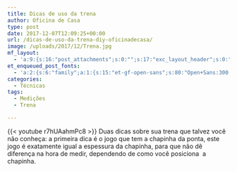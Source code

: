 ```yaml
---
title: Dicas de uso da trena
author: Oficina de Casa
type: post
date: 2017-12-07T12:09:25+00:00
url: /dicas-de-uso-da-trena-diy-oficinadecasa/
image: /uploads/2017/12/Trena.jpg
mf_layout:
  - 'a:9:{s:16:"post_attachments";s:0:"";s:17:"exc_layout_header";s:0:"";s:17:"exc_layout_slider";s:0:"";s:23:"exc_layout_revslider_id";s:0:"";s:32:"exc_layout_header_sidebar_status";s:0:"";s:25:"exc_layout_header_sidebar";s:23:"home-page-right-sidebar";s:20:"exc_layout_structure";s:10:"full-width";s:23:"exc_layout_left_sidebar";s:23:"home-page-right-sidebar";s:24:"exc_layout_right_sidebar";s:23:"home-page-right-sidebar";}'
et_enqueued_post_fonts:
  - 'a:2:{s:6:"family";a:1:{s:15:"et-gf-open-sans";s:80:"Open+Sans:300,300italic,regular,italic,600,600italic,700,700italic,800,800italic";}s:6:"subset";a:2:{i:0;s:5:"latin";i:1;s:9:"latin-ext";}}'
categories:
  - Técnicas
tags:
  - Medições
  - Trena

---
```

{{< youtube r7hUAahmPc8 >}}
Duas dicas sobre sua trena que talvez você não conheça: a primeira dica é o jogo que tem a chapinha da ponta, este jogo é exatamente igual a espessura da chapinha, para que não dê diferença na hora de medir, dependendo de como você posiciona  a chapinha.
